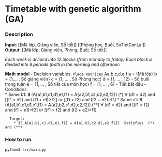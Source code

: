 # Timetable with genetic algorithm (GA)

### Description

**Input**:
    [[Mã lớp, Giảng viên, Số tiết]]
    [[Phòng học, Buổi, SoTietConLai]]
**Output**:
    [[Mã lớp, Giảng viên, Phòng, Buổi, Số tiết]]

*Each week is divided into 12 blocks (from monday to friday)*
*Each block is divided into 6 periods (both in the morning and afternoon*

**Math model**
    - Decision variables:   `Place matrices`  Aa,b,c,d,e,f 
                                                a = {Mã lớp}
                                                b = {1,…., Số giảng viên} 
                                                c = {1, … , Số Phòng học} 
                                                d = {1, … , 12} - Số buổi trong tuần 
                                                e = {1, … , Số tiết của môn học}
                                                f = {1, … , 6} - Tiết bắt đầu
    - Conditions:    
        * Same b1:  ∄ (A{a1,b1,c1,d1,e1,f1}  = A{a2,b1,c2,d2,e2,f2}) 	         (*)
	                    ∀ (d1 = d2) and 
			            [(f1 < e2) and (f1 + e1)>f2] or [(f1 > f2) and (f2 + e2)>f1] 
        * Same c1:  ∄ (A{a1,b1,c1,d1,e1,f1}   = A{a2,b2,c1,d2,e2,f2})            (**)
	                    ∀ (d1 = d2) and 
			            [(f1 < f2) and (f1 + e1)>f2] or [(f1 > f2) and (f2 + e2)>f1]

    - Target:
        * ∃( A{a1,b1,c1,d1,e1,f1} = A{a1,b2,c2,d2,e2,f2})  Satisfies  (*) and (**)


### How to run 
    python3 src/main.py